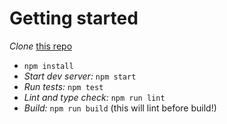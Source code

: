 # Getting started

*Clone* [this repo](https://github.com/lookagit/mobx-react-json-edit)

  - `npm install`
  - *Start dev server:* `npm start`
  - *Run tests:* `npm test`
  - *Lint and type check:* `npm run lint`
  - *Build:* `npm run build` (this will lint before build!)

# 
